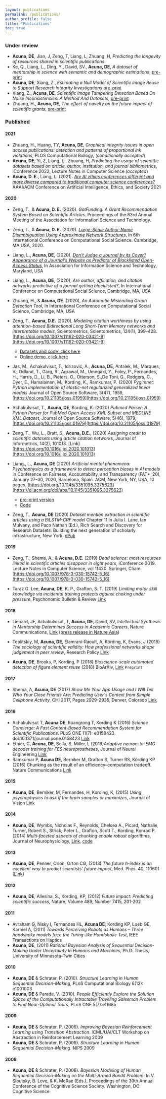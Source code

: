 ```yaml
---
layout: publications
permalink: /publications/
author_profile: false
title: "Publications"
toc: true
---
```


### Under review

- **Acuna, DE**, Jian, J, Zeng, T, Liang, L, Zhuang, H, _Predicting the longevity of resources shared in scientific publications_
- Ke, Q., Liang, L., Ding, Y., David, SV., **Acuna, DE**, _A dataset of mentorship in science with semantic and demographic estimations_, [pre-print](https://arxiv.org/abs/2106.06487)
- **Acuna, DE**, Xiang, Z., _Estimating a Null Model of Scientific Image Reuse to Support Research Integrity Investigations_ [pre-print](https://arxiv.org/abs/2003.00878)
- Xiang, Z., **Acuna, DE**, _Scientific Image Tampering Detection Based On Noise Inconsistencies: A Method And Datasets_, [pre-print](https://arxiv.org/abs/2001.07799)
- Zhuang, H., **Acuna, DE**, _The effect of novelty on the future impact of scientific grants_, [pre-print](https://arxiv.org/abs/1911.02712)

### Published

#### 2021

- Zhuang, H., Huang, TY, **Acuna, DE**, _Graphical integrity issues in open access publications: detection and patterns of proportional ink violations_, PLOS Computational Biology, (_conditionally accepted_)
- **Acuna, DE**, Yi, Z, Liang, L., Zhuang, H, _Predicting the usage of scientific datasets based on article, author, institution, and journal bibliometrics_,  iConference 2022, Lecture Notes in Computer Science (_accepted_)
- **Acuna, D. E.**, Liang, L. (2021). [_Are AI ethics conferences different and more diverse compared to traditional computer science conferences?_](https://dl.acm.org/doi/abs/10.1145/3461702.3462616) AAAI/ACM Conference on Artificial Intelligence, Ethics, and Society 2021



#### 2020

- Zeng, T., & **Acuna, D. E.** (2020). _GotFunding: A Grant Recommendation System Based on Scientific Articles_. Proceedings of the 83rd Annual Meeting of the Association for Information Science and Technology.

- Zeng, T., & **Acuna, D. E.** (2020). <a href="/publications/ic2s2-author-name-disambiguation.html">_Large-Scale Author-Name Disambiguation Using Approximate Network Structures_.</a> In 6th International Conference on Computational Social Science. Cambridge, MA USA, 2020.

- Liang, L., **Acuna, DE**, (2020), <a href="https://doi.org/10.1002/pra2.306">_Don't Judge a Journal by its Cover? Appearance of a Journal's Website as Predictor of Blacklisted Open-Access Status_</a>, In Association for Information Science and Technology, Maryland, USA  

- Liang, L., **Acuna, DE**, (2020), _Are author, affiliation, and citation networks predictive of a journal getting blacklisted?_, In International Conference on Computational Social Science, Cambridge, MA, USA

- Zhuang, H., & **Acuna, DE**. (2020), _An Automatic Misleading Graph Detection Tool_, In International Conference on Computational Social Science, Cambridge, MA, USA

- Zeng, T., **Acuna, D.E.** (2020), _Modeling citation worthiness by using attention-based Bidirectional Long Short-Term Memory networks and interpretable models_, Scientometrics, Scientometrics, 124(1), 399–428. [https://doi.org/10.1007/s11192-020-03421-9](https://doi.org/10.1007/s11192-020-03421-9)
  - [Datasets and code, click here](https://github.com/sciosci/cite-worthiness)
  - [Online demo, click here](https://cite-worthiness.scienceofscience.org/#/)

- Jas, M., Achakulvisut, T., Idrizović, A., **Acuna, DE**, Antalek, M., Marques, V., Odland, T., Garg, R., Agrawal, M., Umegaki, Y., Foley, P., Fernandes, H., Harris, D., Li, B., Pieters, O., Otterson, S.,De Toni, G., Rodgers, C. , Dyer, E., Hamalainen, M., Kording, K., Ramkumar, P. (2020) _Pyglmnet: Python implementation of elastic-net regularized generalized linear models_ Journal of Open Source Software, 5(47), 1959, [https://doi.org/10.21105/joss.01959](https://doi.org/10.21105/joss.01959)

- Achakulvisut, T., **Acuna, DE**, Kording, K. (2020) _Pubmed Parser: A Python Parser for PubMed Open-Access XML Subset and MEDLINE XML Dataset_, Journal of Open Source Software, 5(46), 1979, [https://doi.org/10.21105/joss.01979](https://doi.org/10.21105/joss.01979)

- Zeng, T., Wu, L., Bratt, S., **Acuna, D.E.**, (2020) _Assigning credit to scientific datasets using article citation networks_, Journal of Informetrics, 14(2), 101013. [Link][https://doi.org/10.1016/j.joi.2020.101013](https://doi.org/10.1016/j.joi.2020.101013)

- Liang., L., **Acuna, DE** (2020) _Artificial mental phenomena: Psychophysics as a framework to detect perception biases in AI models_ In Conference on Fairness, Accountability, and Transparency (FAT* ’20), January
27–30, 2020, Barcelona, Spain. ACM, New York, NY, USA, 10 pages. [https://doi.org/10.1145/3351095.3375623](https://dl.acm.org/doi/abs/10.1145/3351095.3375623)   
  - [pre-print version](https://arxiv.org/abs/1912.10818)  
  - [Code](https://github.com/LiamLiang/Bias_AI) 

- Zeng, T., **Acuna, DE** (2020) _Dataset mention extraction in scientific articles using a BiLSTM-CRF model_ Chapter 11 in Julia I. Lane, Ian Mulvany, and Paco Nathan (Ed.), Rich Search and Discovery for Research Datasets: Building the next generation of scholarly infrastructure, New York, [ePub](https://study.sagepub.com/richcontext)

#### 2019

- Zeng, T., Shema, A., & **Acuna, D.E.** (2019) _Dead science: most resources linked in scientific articles disappear in eight years_, iConference 2019. Lecture Notes in Computer Science, vol 11420. Springer, Cham [https://doi.org/10.1007/978-3-030-15742-5_16](https://doi.org/10.1007/978-3-030-15742-5_16)

- Taraz G. Lee, **Acuna, DE**, K. P., Grafton, S. T. (2019) _Limiting motor skill knowledge via incidental 
training protects against choking under pressure_, Psychonomic Bulletin & Review [Link](https://doi.org/10.3758/s13423-018-1486-x)


#### 2018

- Líenard, JF, Achakulvisut, T, **Acuna, DE**, David, SV, _Intellectual Synthesis in Mentorship Determines Success in Academic Careers_, Nature Communications, [Link](https://www.nature.com/articles/s41467-018-07034-y) ([press release in Nature Asia](https://www.natureasia.com/en/research/highlight/12793))

- Teplitskiy, M, **Acuna, DE**, Elamrani-Raoult, A, Körding, K, Evans, J (2018) _The sociology of scientific validity: How professional networks shape judgement in peer review_, Research Policy [Link](https://www.sciencedirect.com/science/article/pii/S0048733318301598)

- **Acuna, DE**, Brooks, P, Kording, P (2018) _Bioscience-scale automated detection of figure element reuse_ (2018) BioArXiv, [Link](https://www.biorxiv.org/content/10.1101/269415v3) `Preprint`


#### 2017

- Shema, A, **Acuna, DE** (2017) _Show Me Your App Usage and I Will Tell Who Your Close Friends Are: Predicting User's Context from Simple Cellphone Activity_, CHI 2017, Pages 2929-2935, Denver, Colorado [Link](https://dl.acm.org/citation.cfm?id=3053275)

#### 2016

- Achakulvisut T, **Acuna DE**, Ruangrong T, Kording K (2016) _Science Concierge: A Fast Content-Based Recommendation System for Scientific Publications_. PLoS ONE 11(7): e0158423. doi:10.1371/journal.pone.0158423 [Link](http://journals.plos.org/plosone/article?id=10.1371/journal.pone.0158423)
- Ethier, C, **Acuna, DE**, Solla, S, Miller, L (2016)_Adaptive neuron-to-EMG decoder training for FES neuroprostheses_, Journal of Neural Engineering [Link](https://www.ncbi.nlm.nih.gov/pubmed/27247280)
- Ramkumar P, **Acuna DE**, Berniker M, Grafton S, Turner RS, Körding KP (2016) Chunking as the result of an efficiency–computation tradeoff. Nature Communications [Link](http://www.nature.com/articles/ncomms12176)

#### 2015

- **Acuna, DE**, Berniker, M, Fernandes, H, Kording, K, (2015) _Using psychophysics to ask if the brain samples or maximizes_, Journal of Vision [Link](https://www.ncbi.nlm.nih.gov/pmc/articles/PMC4357487/)

#### 2014

- **Acuna, DE**, Wymbs, Nicholas F.,  Reynolds, Chelsea A., Picard, Nathalie, Turner, Robert S., Strick, Peter L., Grafton,  Scott T.,
Kording, Konrad P. (2014) _Multi-faceted aspects of chunking enable robust algorithms_, Journal of Neurophysiology, [Link](http://jn.physiology.org/content/early/2014/07/23/jn.00028.2014), [code](http://github.com/daniel-acuna/chunk_inference)

#### 2013

- **Acuna, DE**, Penner, Orion, Orton CG, (2013)  _The future h-index is an excellent way to predict scientists' future impact_, Med. Phys. 40, 110601 ([Link](http://scitation.aip.org/content/aapm/journal/medphys/40/11/10.1118/1.4816659))

#### 2012

- **Acuna, DE**, Allesina, S., Kording, KP, (2012) _Future impact: Predicting scientific success_, Nature, Volume 489, Number 7415, 201-202

#### 2011

- Avraham G, Nisky I, Fernandes HL, **Acuna DE**, Kording KP, Loeb GE, Karniel A, (2011) _Towards Perceiving Robots as Humans – Three handshake models face the Turing-like Handshake Test_, IEEE Transactions on Haptics
- **Acuna, DE**, (2011) _Rational Bayesian Analysis of Sequential Decision-Making Under Uncertainty In Humans and Machines_, Ph.D. Thesis, University of Minnesota-Twin Cities

#### 2010

- **Acuna, DE** & Schrater, P. (2010). _Structure Learning in Human Sequential Decision-Making_, PLoS Computational Biology 6(12): e1001003
- **Acuna, DE** & Parada, V. (2010). _People Efficiently Explore the Solution Space of the Computationally Intractable Traveling Salesman Problem to Find Near-Optimal Tours_, PLoS ONE 5(7):e11685

#### 2009

- **Acuna, DE** & Schrater, P. (2009). _Improving Bayesian Reinforcement Learning using Transition Abstraction_. ICML/UAI/CLT Workshop on Abstraction in Reinforcement Learning 2009
- **Acuna, DE** & Schrater, P. (2009). _Structure Learning in Human Sequential Decision-Making_. NIPS 2009

#### 2008

- **Acuna, DE** & Schrater, P. (2008). _Bayesian Modeling of Human Sequential Decision-Making on the Multi-Armed Bandit Problem_. In V. Sloutsky, B. Love, & K. McRae (Eds.), Proceedings of the 30th Annual Conference of the Cognitive Science Society. Washington, DC: Cognitive Science
